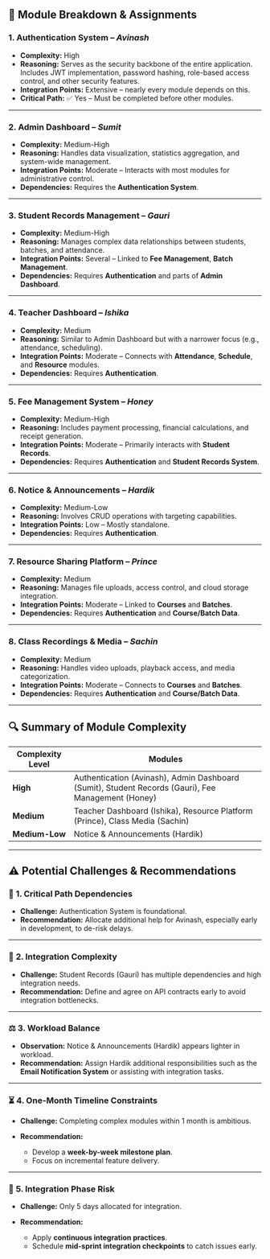 ## 🔐 Module Breakdown & Assignments

### **1. Authentication System – _Avinash_**

-   **Complexity:** High
-   **Reasoning:** Serves as the security backbone of the entire application. Includes JWT implementation, password hashing, role-based access control, and other security features.
-   **Integration Points:** Extensive – nearly every module depends on this.
-   **Critical Path:** ✅ Yes – Must be completed before other modules.

---

### **2. Admin Dashboard – _Sumit_**

-   **Complexity:** Medium-High
-   **Reasoning:** Handles data visualization, statistics aggregation, and system-wide management.
-   **Integration Points:** Moderate – Interacts with most modules for administrative control.
-   **Dependencies:** Requires the **Authentication System**.

---

### **3. Student Records Management – _Gauri_**

-   **Complexity:** Medium-High
-   **Reasoning:** Manages complex data relationships between students, batches, and attendance.
-   **Integration Points:** Several – Linked to **Fee Management**, **Batch Management**.
-   **Dependencies:** Requires **Authentication** and parts of **Admin Dashboard**.

---

### **4. Teacher Dashboard – _Ishika_**

-   **Complexity:** Medium
-   **Reasoning:** Similar to Admin Dashboard but with a narrower focus (e.g., attendance, scheduling).
-   **Integration Points:** Moderate – Connects with **Attendance**, **Schedule**, and **Resource** modules.
-   **Dependencies:** Requires **Authentication**.

---

### **5. Fee Management System – _Honey_**

-   **Complexity:** Medium-High
-   **Reasoning:** Includes payment processing, financial calculations, and receipt generation.
-   **Integration Points:** Moderate – Primarily interacts with **Student Records**.
-   **Dependencies:** Requires **Authentication** and **Student Records System**.

---

### **6. Notice & Announcements – _Hardik_**

-   **Complexity:** Medium-Low
-   **Reasoning:** Involves CRUD operations with targeting capabilities.
-   **Integration Points:** Low – Mostly standalone.
-   **Dependencies:** Requires **Authentication**.

---

### **7. Resource Sharing Platform – _Prince_**

-   **Complexity:** Medium
-   **Reasoning:** Manages file uploads, access control, and cloud storage integration.
-   **Integration Points:** Moderate – Linked to **Courses** and **Batches**.
-   **Dependencies:** Requires **Authentication** and **Course/Batch Data**.

---

### **8. Class Recordings & Media – _Sachin_**

-   **Complexity:** Medium
-   **Reasoning:** Handles video uploads, playback access, and media categorization.
-   **Integration Points:** Moderate – Connects to **Courses** and **Batches**.
-   **Dependencies:** Requires **Authentication** and **Course/Batch Data**.

---

## 🔍 Summary of Module Complexity

| Complexity Level | Modules                                                                                            |
| ---------------- | -------------------------------------------------------------------------------------------------- |
| **High**         | Authentication (Avinash), Admin Dashboard (Sumit), Student Records (Gauri), Fee Management (Honey) |
| **Medium**       | Teacher Dashboard (Ishika), Resource Platform (Prince), Class Media (Sachin)                       |
| **Medium-Low**   | Notice & Announcements (Hardik)                                                                    |

---

## ⚠️ Potential Challenges & Recommendations

### 🧩 **1. Critical Path Dependencies**

-   **Challenge:** Authentication System is foundational.
-   **Recommendation:** Allocate additional help for Avinash, especially early in development, to de-risk delays.

---

### 🔗 **2. Integration Complexity**

-   **Challenge:** Student Records (Gauri) has multiple dependencies and high integration needs.
-   **Recommendation:** Define and agree on API contracts early to avoid integration bottlenecks.

---

### ⚖️ **3. Workload Balance**

-   **Observation:** Notice & Announcements (Hardik) appears lighter in workload.
-   **Recommendation:** Assign Hardik additional responsibilities such as the **Email Notification System** or assisting with integration tasks.

---

### ⏳ **4. One-Month Timeline Constraints**

-   **Challenge:** Completing complex modules within 1 month is ambitious.
-   **Recommendation:**

    -   Develop a **week-by-week milestone plan**.
    -   Focus on incremental feature delivery.

---

### 🔄 **5. Integration Phase Risk**

-   **Challenge:** Only 5 days allocated for integration.
-   **Recommendation:**

    -   Apply **continuous integration practices**.
    -   Schedule **mid-sprint integration checkpoints** to catch issues early.
